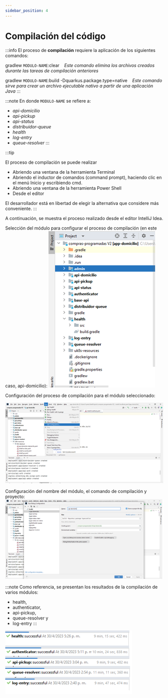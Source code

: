 ```yaml
---
sidebar_position: 4
---
```


# Compilación del código

:::info
El proceso de **compilación** requiere la aplicación de los siguientes comandos:

gradlew `MODULO-NAME`:clear &nbsp;&nbsp;&nbsp;_Este comando elimina los archivos creados durante las tareas de compilación anteriores_

gradlew `MODULO-NAME`:build -Dquarkus.package.type=native &nbsp;&nbsp;&nbsp;_Este comando sirve para crear un archivo ejecutable nativo a partir de una aplicación Java_
:::

:::note
En donde `MODULO-NAME` se refiere a:
- _api-domicilio_ 
- _api-pickup_ 
- _api-status_ 
- _distribuidor-queue_ 
- _health_ 
- _log-entry_ 
- _queue-resolver_
:::

:::tip

El proceso de compilación se puede realizar
- Abriendo una ventana de la herramienta Terminal
- Abriendo el inductor de comandos (command prompt), haciendo clic en el menú Inicio y escribiendo cmd.
- Abriendo una ventana de la herramienta Power Shell
- Desde el editor

El desarrollador está en libertad de elegir la alternativa que considere más conveniente. 
:::

A continuación, se muestra el proceso realizado desde el editor IntelliJ Idea.

Selección del módulo para configurar el proceso de compilación (en este caso, api-domicilio):
![Vista-expandida-proyecto](/img/Vista-ampliada-proyecto.png)

Configuración del proceso de compilación para el módulo seleccionado:

![Modulo-compilar](/img/Configuracion-modulo-compilar.png)


Configuración del nombre del módulo, el comando de compilación y proyecto:
![Configura-compilar](/img/Configuracion-nombre-modulo-comando-proyecto.png)

:::note
Como referencia, se presentan los resultados de la compilación de varios módulos:
- health, 
- authenticator, 
- api-pickup, 
- queue-resolver y 
- log-entry
:::

![Compilacion](/img/Compilacion-health-authenticator-api-pickup-queue-resolver-log-entry.png) 
